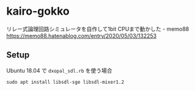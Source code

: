# kairo-gokko

リレー式論理回路シミュレータを自作して1bit CPUまで動かした - memo88  
https://memo88.hatenablog.com/entry/2020/05/03/132253


## Setup

Ubuntu 18.04 で `dxopal_sdl.rb` を使う場合

```
sudo apt install libsdl-sge libsdl-mixer1.2
```
